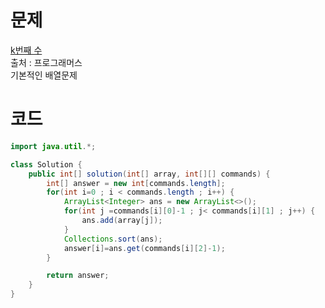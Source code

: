 # 문제
[k번째 수](https://programmers.co.kr/learn/courses/30/lessons/42748)
<br>출처 : 프로그래머스
<br>기본적인 배열문제
<br>
# 코드

```java
import java.util.*;

class Solution {
    public int[] solution(int[] array, int[][] commands) {
        int[] answer = new int[commands.length];
        for(int i=0 ; i < commands.length ; i++) {
            ArrayList<Integer> ans = new ArrayList<>();
            for(int j =commands[i][0]-1 ; j< commands[i][1] ; j++) {
                ans.add(array[j]);
            }
            Collections.sort(ans);
            answer[i]=ans.get(commands[i][2]-1);
        }

        return answer;
    }
}
```
